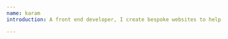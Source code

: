 ```yaml
---
name: karam
introduction: A front end developer, I create bespoke websites to help people go further online.

---
```

